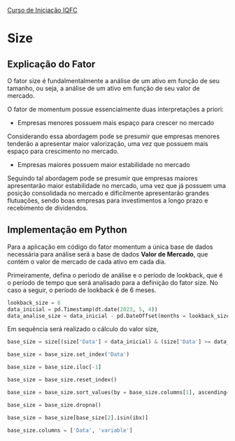 <a href="/TraineeIQFC/site/home.html">Curso de Iniciação IQFC</a>

Size
======

Explicação do Fator
---------

O fator size é fundalmentalmente a análise de um ativo em função de seu tamanho, ou seja, a análise de um ativo em função de seu valor de mercado. 

O fator de momentum possue essencialmente duas interpretações a priori:

* Empresas menores possuem mais espaço para crescer no mercado

Considerando essa abordagem pode se presumir que empresas menores tenderão a apresentar maior valorização, uma vez que possuem mais espaço para crescimento no mercado.

* Empresas maiores possuem maior estabilidade no mercado

Seguindo tal abordagem pode se presumir que empresas maiores apresentarão maior estabilidade no mercado, uma vez que já possuem uma posição consolidada no mercado e dificilmente apresentarão grandes flutuações, sendo boas empresas para investimentos a longo prazo e recebimento de dividendos.

Implementação em Python
---------

Para a aplicação em código do fator momentum a única base de dados necessária para análise será a base de dados **Valor de Mercado**, que contém o valor de mercado de cada ativo em cada dia.

Primeiramente, defina o período de análise e o período de lookback, que é o período de tempo que será analisado para a definição do fator size. No caso a seguir, o período de lookback é de 6 meses.

```python
lookback_size = 6
data_inicial = pd.Timestamp(dt.date(2023, 5, 4))
data_analise_size = data_inicial - pd.DateOffset(months = lookback_size)
```
Em sequência será realizado o cálculo do valor size, 
```python
base_size = size[(size['Data'] < data_inicial) & (size['Data'] >= data_analise_size)]

base_size = base_size.set_index('Data')

base_size = base_size.iloc[-1]

base_size = base_size.reset_index()

base_size = base_size.sort_values(by = base_size.columns[1], ascending=True)

base_size = base_size.dropna()

base_size = base_size[base_size[2].isin(ibx)]

base_size.columns = ['Data', 'variable']
```